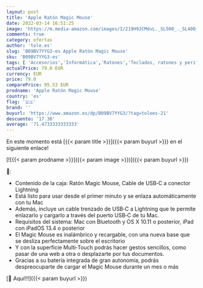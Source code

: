 ```yaml
---
layout: post
title: 'Apple Ratón Magic Mouse'
date: 2022-03-14 16:51:25
image: 'https://m.media-amazon.com/images/I/219H9JCMdvL._SL500_._SL400_.jpg'
comments: true
category: ofertas
author: 'tole.es'
slug: 'B09BV7YYG3-es Apple Ratón Magic Mouse'
sku: 'B09BV7YYG3-es'
tags: [ 'Accesorios','Informática','Ratones','Teclados, ratones y periféricos de entrada','apple', ]
actualPrice: 79.0 EUR
currency: EUR
price: 79.0
comparePrice: 95.53 EUR
prodname: 'Apple Ratón Magic Mouse'
country: 'es'
flag: '🇪🇸'
brand: ''
buyurl: 'https://www.amazon.es/dp/B09BV7YYG3/?tag=tolees-21'
descuento: '17.30'
average: '71.4733333333333'
---
```


En este momento está [{{< param title >}}]({{< param buyurl >}}) en el siguiente enlace!

[![{{< param prodname >}}]({{< param image >}})]({{< param buyurl >}})

🔎:

- Contenido de la caja: Ratón Magic Mouse, Cable de USB‑C a conector Lightning
- Está listo para usar desde el primer minuto y se enlaza automáticamente con tu Mac
- Además, incluye un cable trenzado de USB‑C a Lightning que te permite enlazarlo y cargarlo a través del puerto USB‑C de tu Mac.
- Requisitos del sistema: Mac con Bluetooth y OS X 10.11 o posterior, iPad con iPadOS 13.4 o posterior
- El Magic Mouse es inalámbrico y recargable, con una nueva base que se desliza perfectamente sobre el escritorio
- Y con la superficie Multi‑Touch podrás hacer gestos sencillos, como pasar de una web a otra o desplazarte por tus documentos.
- Gracias a su batería integrada de gran autonomía, podrás despreocuparte de cargar el Magic Mouse durante un mes o más

[🛒 Aquí!!!]({{< param buyurl >}})
